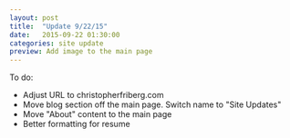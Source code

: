 ```yaml
---
layout: post
title:  "Update 9/22/15"
date:   2015-09-22 01:30:00
categories: site update
preview: Add image to the main page
---
```

To do:

* Adjust URL to christopherfriberg.com
* Move blog section off the main page. Switch name to "Site Updates"
* Move "About" content to the main page
* Better formatting for resume
